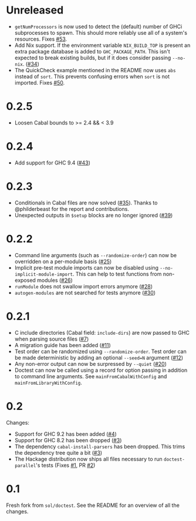 # Unreleased
  * `getNumProcessors` is now used to detect the (default) number of GHCi subprocesses to spawn. This should more reliably use all of a system's resources. Fixes [#53](https://github.com/martijnbastiaan/doctest-parallel/issues/53).
  * Add Nix support. If the environment variable `NIX_BUILD_TOP` is present an extra package database is added to `GHC_PACKAGE_PATH`. This isn't expected to break existing builds, but if it does consider passing `--no-nix`. ([#34](https://github.com/martijnbastiaan/doctest-parallel/issues/34))
  * The QuickCheck example mentioned in the README now uses `abs` instead of `sort`. This prevents confusing errors when `sort` is not imported. Fixes [#50](https://github.com/martijnbastiaan/doctest-parallel/issues/50).

# 0.2.5
  * Loosen Cabal bounds to >= 2.4 && < 3.9

# 0.2.4
  * Add support for GHC 9.4 ([#43](https://github.com/martijnbastiaan/doctest-parallel/pull/43))

# 0.2.3
  * Conditionals in Cabal files are now solved ([#35](https://github.com/martijnbastiaan/doctest-parallel/pull/37)). Thanks to @philderbeast for the report and contributions.
  * Unexpected outputs in `$setup` blocks are no longer ignored ([#39](https://github.com/martijnbastiaan/doctest-parallel/pull/39))

# 0.2.2
  * Command line arguments (such as `--randomize-order`) can now be overridden on a per-module basis ([#25](https://github.com/martijnbastiaan/doctest-parallel/pull/25))
  * Implicit pre-test module imports can now be disabled using `--no-implicit-module-import`. This can help to test functions from non-exposed modules ([#26](https://github.com/martijnbastiaan/doctest-parallel/pull/26))
  * `runModule` does not swallow import errors anymore ([#28](https://github.com/martijnbastiaan/doctest-parallel/issues/28))
  * `autogen-modules` are not searched for tests anymore ([#30](https://github.com/martijnbastiaan/doctest-parallel/issues/30))

# 0.2.1
  * C include directories (Cabal field: `include-dirs`) are now passed to GHC when parsing source files ([#7](https://github.com/martijnbastiaan/doctest-parallel/issues/7))
  * A migration guide has been added ([#11](https://github.com/martijnbastiaan/doctest-parallel/issues/11))
  * Test order can be randomized using `--randomize-order`. Test order can be made deterministic by adding an optional `--seed=N` argument ([#12](https://github.com/martijnbastiaan/doctest-parallel/pull/12))
  * Any non-error output can now be surpressed by `--quiet` ([#20](https://github.com/martijnbastiaan/doctest-parallel/pull/20))
  * Doctest can now be called using a record for option passing in addition to command line arguments. See `mainFromCabalWithConfig` and `mainFromLibraryWithConfig`.

# 0.2
Changes:
  * Support for GHC 9.2 has been added ([#4](https://github.com/martijnbastiaan/doctest-parallel/pull/4))
  * Support for GHC 8.2 has been dropped ([#3](https://github.com/martijnbastiaan/doctest-parallel/pull/3))
  * The dependency `cabal-install-parsers` has been dropped. This trims the dependency tree quite a bit ([#3](https://github.com/martijnbastiaan/doctest-parallel/pull/3))
  * The Hackage distribution now ships all files necessary to run `doctest-parallel`'s tests (Fixes [#1](https://github.com/martijnbastiaan/doctest-parallel/issues/1), PR [#2](https://github.com/martijnbastiaan/doctest-parallel/pull/2))

# 0.1
Fresh fork from `sol/doctest`. See the README for an overview of all the changes.
